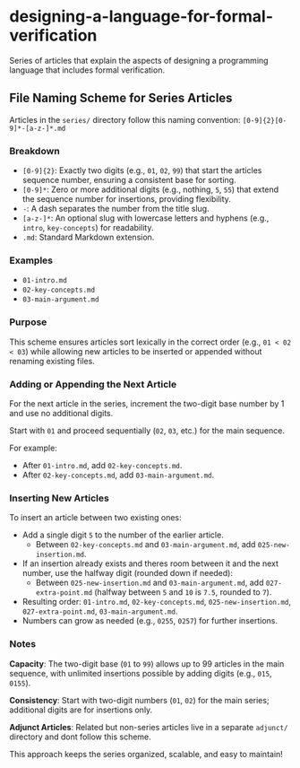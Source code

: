 # designing-a-language-for-formal-verification

Series of articles that explain the aspects of designing a programming language
that includes formal verification.

## File Naming Scheme for Series Articles

Articles in the `series/` directory follow this naming convention:
`[0-9]{2}[0-9]*-[a-z-]*.md`

### Breakdown

- `[0-9]{2}`: Exactly two digits (e.g., `01`, `02`, `99`) that start the
  articles sequence number, ensuring a consistent base for sorting.
- `[0-9]*`: Zero or more additional digits (e.g., nothing, `5`, `55`) that
  extend the sequence number for insertions, providing flexibility.
- `-`: A dash separates the number from the title slug.
- `[a-z-]*`: An optional slug with lowercase letters and hyphens (e.g.,
  `intro`, `key-concepts`) for readability.
- `.md`: Standard Markdown extension.

### Examples

- `01-intro.md`
- `02-key-concepts.md`
- `03-main-argument.md`

### Purpose

This scheme ensures articles sort lexically in the correct order
(e.g., `01 < 02 < 03`) while allowing new articles to be inserted or appended
without renaming existing files.

### Adding or Appending the Next Article

For the next article in the series, increment the two-digit base number by 1
and use no additional digits.

Start with `01` and proceed sequentially (`02`, `03`, etc.) for the main
sequence.

For example:

- After `01-intro.md`, add `02-key-concepts.md`.
- After `02-key-concepts.md`, add `03-main-argument.md`.

### Inserting New Articles

To insert an article between two existing ones:

- Add a single digit `5` to the number of the earlier article.
  - Between `02-key-concepts.md` and `03-main-argument.md`, add
    `025-new-insertion.md`.
- If an insertion already exists and theres room between it and the next
  number, use the halfway digit (rounded down if needed):
  - Between `025-new-insertion.md` and `03-main-argument.md`, add
    `027-extra-point.md` (halfway between `5` and `10` is `7.5`, rounded to `7`).
- Resulting order: `01-intro.md`, `02-key-concepts.md`, `025-new-insertion.md`,
  `027-extra-point.md`, `03-main-argument.md`.
- Numbers can grow as needed (e.g., `0255`, `0257`) for further insertions.

### Notes

**Capacity**: The two-digit base (`01` to `99`) allows up to 99 articles in the
main sequence, with unlimited insertions possible by adding digits (e.g.,
`015`, `0155`).

**Consistency**: Start with two-digit numbers (`01`, `02`) for the main series;
additional digits are for insertions only.

**Adjunct Articles**: Related but non-series articles live in a separate
`adjunct/` directory and dont follow this scheme.

This approach keeps the series organized, scalable, and easy to maintain!


